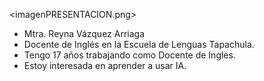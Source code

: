 <imagenPRESENTACION.png>




- Mtra. Reyna Vázquez Arriaga
- Docente de Inglés en la Escuela de Lenguas Tapachula.
- Tengo 17 años trabajando como Docente de Ingles.
- Estoy interesada en aprender a usar IA.

<!---
ReyVA10/ReyVA10 is a ✨ special ✨ repository because its `README.md` (this file) appears on your GitHub profile.
You can click the Preview link to take a look at your changes.
--->
